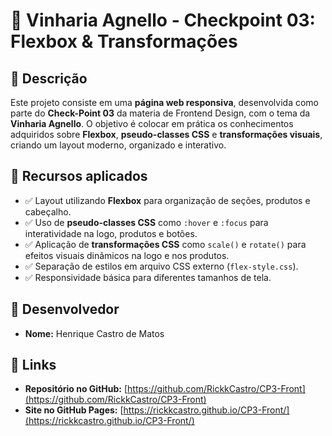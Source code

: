 # 🍷 Vinharia Agnello - Checkpoint 03: Flexbox & Transformações

## 📝 Descrição

Este projeto consiste em uma **página web responsiva**, desenvolvida como parte do **Check-Point 03** da materia de Frontend Design, com o tema da **Vinharia Agnello**.
O objetivo é colocar em prática os conhecimentos adquiridos sobre **Flexbox**, **pseudo-classes CSS** e **transformações visuais**, criando um layout moderno, organizado e interativo.

## 🚀 Recursos aplicados

-   ✅ Layout utilizando **Flexbox** para organização de seções, produtos e cabeçalho.
-   ✅ Uso de **pseudo-classes CSS** como `:hover` e `:focus` para interatividade na logo, produtos e botões.
-   ✅ Aplicação de **transformações CSS** como `scale()` e `rotate()` para efeitos visuais dinâmicos na logo e nos produtos.
-   ✅ Separação de estilos em arquivo CSS externo (`flex-style.css`).
-   ✅ Responsividade básica para diferentes tamanhos de tela.

## 👤 Desenvolvedor

-   **Nome:** Henrique Castro de Matos

## 🔗 Links

-   **Repositório no GitHub:** [https://github.com/RickkCastro/CP3-Front](https://github.com/RickkCastro/CP3-Front)
-   **Site no GitHub Pages:** [https://rickkcastro.github.io/CP3-Front/](https://rickkcastro.github.io/CP3-Front/)
